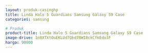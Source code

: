 ```yaml
---
layout: produk-casinghp
title: Linda Halo 5 Guardians Samsung Galaxy S9 Case
categories: samsung

# Produk
product-title: Linda Halo 5 Guardians Samsung Galaxy S9 Case
image-drive: 1n8XTXtOuEKLUd7Qkd78WI8ckCfkEdo3F
harga: 90000
---
```

